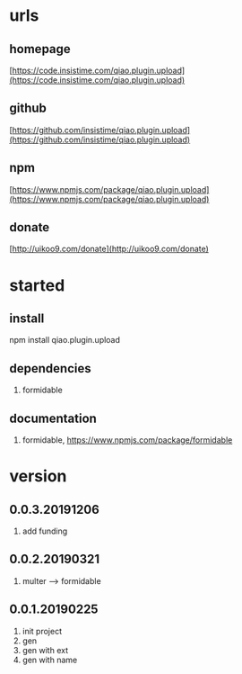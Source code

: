 # urls
## homepage
[https://code.insistime.com/qiao.plugin.upload](https://code.insistime.com/qiao.plugin.upload)

## github
[https://github.com/insistime/qiao.plugin.upload](https://github.com/insistime/qiao.plugin.upload)

## npm
[https://www.npmjs.com/package/qiao.plugin.upload](https://www.npmjs.com/package/qiao.plugin.upload)

## donate
[http://uikoo9.com/donate](http://uikoo9.com/donate)

# started
## install
npm install qiao.plugin.upload

## dependencies
1. formidable

## documentation
1. formidable, https://www.npmjs.com/package/formidable

# version
## 0.0.3.20191206
1. add funding

## 0.0.2.20190321
1. multer --> formidable

## 0.0.1.20190225
1. init project
2. gen
3. gen with ext
4. gen with name 
